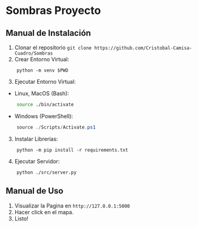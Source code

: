 # Sombras Proyecto

## Manual de Instalación
1. Clonar el repositorio `git clone https://github.com/Cristobal-Camisa-Cuadro/Sombras`
2. Crear Entorno Virtual:
```python3
    python -m venv $PWD
```
3. Ejecutar Entorno Virtual:
- Linux, MacOS (Bash):
```sh
    source ./bin/activate
```
- Windows (PowerShell):
```powershell
    source ./Scripts/Activate.ps1
```
3. Instalar Librerias:
```
    python -m pip install -r requirements.txt
```
4. Ejecutar Servidor:
```python3
    python ./src/server.py
```

## Manual de Uso

1. Visualizar la Pagina en `http://127.0.0.1:5000`
2. Hacer click en el mapa.
3. Listo!
